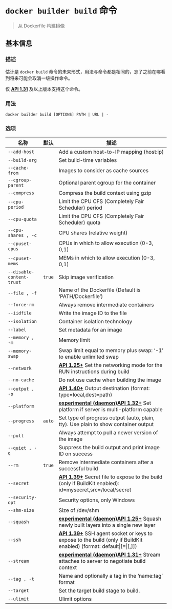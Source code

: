 # `docker builder build` 命令

> 从 Dockerfile 构建镜像

## 基本信息

### 描述

估计是 `docker build` 命令的未来形式，用法与命令都是相同的，忘了之前在哪看到将来可能会取消一级操作命令。

仅 [**API 1.31**](https://docs.docker.com/engine/api/v1.31/) 及以上版本支持这个命令。

### 用法

```
docker builder build [OPTIONS] PATH | URL | -
```

### 选项

| 名称 | 默认 | 描述 |
| ------------------------- | ------- | ------------------------------------------------------------ |
| `--add-host` | | Add a custom host-to-IP mapping (host:ip) |
| `--build-arg` | | Set build-time variables |
| `--cache-from` | | Images to consider as cache sources |
| `--cgroup-parent` | | Optional parent cgroup for the container |
| `--compress` | | Compress the build context using gzip |
| `--cpu-period` | | Limit the CPU CFS (Completely Fair Scheduler) period |
| `--cpu-quota` | | Limit the CPU CFS (Completely Fair Scheduler) quota |
| `--cpu-shares , -c` | | CPU shares (relative weight) |
| `--cpuset-cpus` | | CPUs in which to allow execution (0-3, 0,1) |
| `--cpuset-mems` | | MEMs in which to allow execution (0-3, 0,1) |
| `--disable-content-trust` | `true` | Skip image verification |
| `--file , -f` | | Name of the Dockerfile (Default is ‘PATH/Dockerfile’) |
| `--force-rm` | | Always remove intermediate containers |
| `--iidfile` | | Write the image ID to the file |
| `--isolation` | | Container isolation technology |
| `--label` | | Set metadata for an image |
| `--memory , -m` | | Memory limit |
| `--memory-swap` | | Swap limit equal to memory plus swap: ‘-1’ to enable unlimited swap |
| `--network` | | [**API 1.25+**](https://docs.docker.com/engine/api/v1.25/) Set the networking mode for the RUN instructions during build |
| `--no-cache` | | Do not use cache when building the image |
| `--output , -o` | | [**API 1.40+**](https://docs.docker.com/engine/api/v1.40/) Output destination (format: type=local,dest=path) |
| `--platform` | | [**experimental (daemon)**](https://docs.docker.com/engine/reference/commandline/dockerd/#daemon-configuration-file)[**API 1.32+**](https://docs.docker.com/engine/api/v1.32/) Set platform if server is multi-platform capable |
| `--progress` | `auto` | Set type of progress output (auto, plain, tty). Use plain to show container output |
| `--pull` | | Always attempt to pull a newer version of the image |
| `--quiet , -q` | | Suppress the build output and print image ID on success |
| `--rm` | `true` | Remove intermediate containers after a successful build |
| `--secret` | | [**API 1.39+**](https://docs.docker.com/engine/api/v1.39/) Secret file to expose to the build (only if BuildKit enabled): id=mysecret,src=/local/secret |
| `--security-opt` | | Security options, only Windows |
| `--shm-size` | | Size of /dev/shm |
| `--squash` | | [**experimental (daemon)**](https://docs.docker.com/engine/reference/commandline/dockerd/#daemon-configuration-file)[**API 1.25+**](https://docs.docker.com/engine/api/v1.25/) Squash newly built layers into a single new layer |
| `--ssh` | | [**API 1.39+**](https://docs.docker.com/engine/api/v1.39/) SSH agent socket or keys to expose to the build (only if BuildKit enabled) (format: default\|[=\|[,]]) |
| `--stream` | | [**experimental (daemon)**](https://docs.docker.com/engine/reference/commandline/dockerd/#daemon-configuration-file)[**API 1.31+**](https://docs.docker.com/engine/api/v1.31/) Stream attaches to server to negotiate build context |
| `--tag , -t` | | Name and optionally a tag in the ‘name:tag’ format |
| `--target` | | Set the target build stage to build. |
| `--ulimit` | | Ulimit options |
